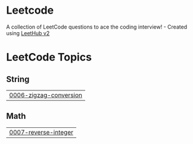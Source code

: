 # Leetcode
A collection of LeetCode questions to ace the coding interview! - Created using [LeetHub v2](https://github.com/arunbhardwaj/LeetHub-2.0)

<!---LeetCode Topics Start-->
# LeetCode Topics
## String
|  |
| ------- |
| [0006-zigzag-conversion](https://github.com/Jong1co/Leetcode/tree/master/0006-zigzag-conversion) |
## Math
|  |
| ------- |
| [0007-reverse-integer](https://github.com/Jong1co/Leetcode/tree/master/0007-reverse-integer) |
<!---LeetCode Topics End-->